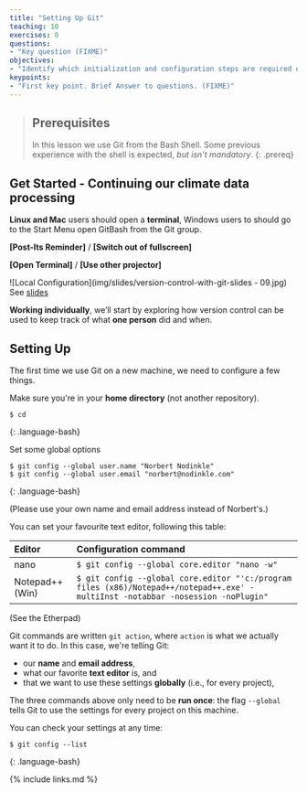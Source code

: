 ```yaml
---
title: "Setting Up Git"
teaching: 10
exercises: 0
questions:
- "Key question (FIXME)"
objectives:
- "Identify which initialization and configuration steps are required once per machine and which are required once per repository."
keypoints:
- "First key point. Brief Answer to questions. (FIXME)"
---
```



> ## Prerequisites
>
> In this lesson we use Git from the Bash Shell.
> Some previous experience with the shell is expected,
> *but isn't mandatory*.
{: .prereq}

## Get Started - Continuing our climate data processing


**Linux and Mac** users should open a **terminal**, Windows users to should go to the Start Menu open GitBash from the Git group.

**[Post-Its Reminder]** / **[Switch out of fullscreen]**

**[Open Terminal]** / **[Use other projector]**


![Local Configuration](img/slides/version-control-with-git-slides - 09.jpg)
See [slides](../slides/index.html)

**Working individually**, we’ll start by exploring how version control can be used to keep track of what **one person** did and when.

## Setting Up ##

The first time we use Git on a new machine,
we need to configure a few things.

Make sure you're in your **home directory** (not another repository).

~~~
$ cd
~~~
{: .language-bash}

Set some global options

~~~
$ git config --global user.name "Norbert Nodinkle"
$ git config --global user.email "norbert@nodinkle.com"
~~~
{: .language-bash}

(Please use your own name and email address instead of Norbert's.)

You can set your favourite text editor, following this table:

| Editor             | Configuration command                            |
|:-------------------|:-------------------------------------------------|
| nano               | `$ git config --global core.editor "nano -w"`    |
| Notepad++ (Win)    | `$ git config --global core.editor "'c:/program files (x86)/Notepad++/notepad++.exe' -multiInst -notabbar -nosession -noPlugin"`|

(See the Etherpad)

Git commands are written `git action`,
where `action` is what we actually want it to do.
In this case,
we're telling Git:

*   our **name** and **email address**,
*   what our favorite **text editor** is, and
*   that we want to use these settings **globally** (i.e., for every project),

The three commands above only need to be **run once**:
the flag `--global` tells Git to use the settings for every project on this machine.

You can check your settings at any time:

~~~
$ git config --list
~~~
{: .language-bash}

{% include links.md %}
